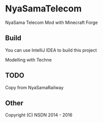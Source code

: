 # NyaSamaTelecom
NyaSama Telecom Mod with Minecraft Forge

## Build
You can use IntelliJ IDEA to build this project

Modelling with Techne

## TODO
Copy from NyaSamaRailway

## Other
Copyright (C) NSDN 2014 - 2016
